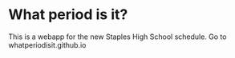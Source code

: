 # What period is it?
This is a webapp for the new Staples High School schedule.
Go to whatperiodisit.github.io

